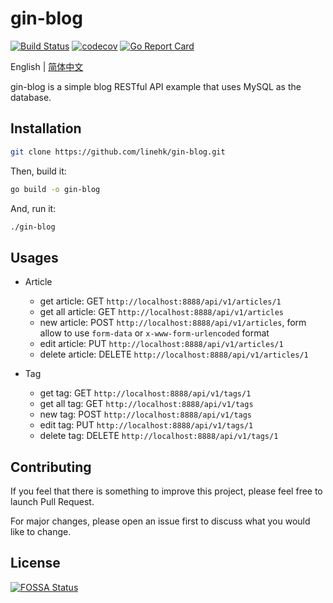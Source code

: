 # gin-blog

[![Build Status](https://travis-ci.org/linehk/gin-blog.svg?branch=master)](https://travis-ci.org/linehk/gin-blog)
[![codecov](https://codecov.io/gh/linehk/gin-blog/branch/master/graph/badge.svg)](https://codecov.io/gh/linehk/gin-blog)
[![Go Report Card](https://goreportcard.com/badge/github.com/linehk/gin-blog)](https://goreportcard.com/report/github.com/linehk/gin-blog)

English | [简体中文](./README.md "简体中文")

gin-blog is a simple blog RESTful API example that uses MySQL as the database.

## Installation

```bash
git clone https://github.com/linehk/gin-blog.git
```

Then, build it:

```bash
go build -o gin-blog
```

And, run it:

```bash
./gin-blog
```

## Usages

* Article
  * get article: GET `http://localhost:8888/api/v1/articles/1`
  * get all article: GET `http://localhost:8888/api/v1/articles`
  * new article: POST `http://localhost:8888/api/v1/articles`, form allow to use `form-data` or `x-www-form-urlencoded` format
  * edit article: PUT `http://localhost:8888/api/v1/articles/1`
  * delete article: DELETE `http://localhost:8888/api/v1/articles/1`

* Tag
  * get tag: GET `http://localhost:8888/api/v1/tags/1`
  * get all tag: GET `http://localhost:8888/api/v1/tags`
  * new tag: POST `http://localhost:8888/api/v1/tags`
  * edit tag: PUT `http://localhost:8888/api/v1/tags/1`
  * delete tag: DELETE `http://localhost:8888/api/v1/tags/1`

## Contributing

If you feel that there is something to improve this project, please feel free to launch Pull Request.

For major changes, please open an issue first to discuss what you would like to change.

## License

[![FOSSA Status](https://app.fossa.com/api/projects/git%2Bgithub.com%2Flinehk%2Fgin-blog.svg?type=large)](https://app.fossa.com/projects/git%2Bgithub.com%2Flinehk%2Fgin-blog?ref=badge_large)